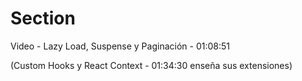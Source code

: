 <!-- Basicamente este archivo es para saber por que video del curso y en que (minuto) estoy -->

# Section

Video - Lazy Load, Suspense y Paginación - 01:08:51

(Custom Hooks y React Context - 01:34:30 enseña sus extensiones)

